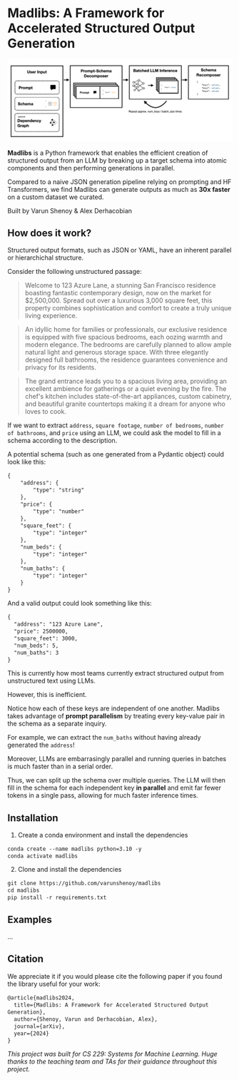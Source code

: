 # Madlibs: A Framework for Accelerated Structured Output Generation

![A diagram](figs/diagram.png)

**Madlibs** is a Python framework that enables the efficient creation of structured output from an LLM by breaking up a target schema into atomic components and then performing generations in parallel.

Compared to a naive JSON generation pipeline relying on prompting and HF Transformers, we find Madlibs can generate outputs as much as **30x faster** on a custom dataset we curated.

Built by Varun Shenoy & Alex Derhacobian

## How does it work?

Structured output formats, such as JSON or YAML, have an inherent parallel or hierarchichal structure.

Consider the following unstructured passage:

> Welcome to 123 Azure Lane, a stunning San Francisco residence boasting fantastic contemporary design, now on the market for $2,500,000. Spread out over a luxurious 3,000 square feet, this property combines sophistication and comfort to create a truly unique living experience.

> An idyllic home for families or professionals, our exclusive residence is equipped with five spacious bedrooms, each oozing warmth and modern elegance. The bedrooms are carefully planned to allow ample natural light and generous storage space. With three elegantly designed full bathrooms, the residence guarantees convenience and privacy for its residents.

> The grand entrance leads you to a spacious living area, providing an excellent ambience for gatherings or a quiet evening by the fire. The chef's kitchen includes state-of-the-art appliances, custom cabinetry, and beautiful granite countertops making it a dream for anyone who loves to cook.

If we want to extract `address`, `square footage`, `number of bedrooms`, `number of bathrooms`, and `price` using an LLM, we could ask the model to fill in a schema according to the description.

A potential schema (such as one generated from a Pydantic object) could look like this:

```
{
    "address": {
        "type": "string"
    },
    "price": {
        "type": "number"
    },
    "square_feet": {
        "type": "integer"
    },
    "num_beds": {
        "type": "integer"
    },
    "num_baths": {
        "type": "integer"
    }
}
```

And a valid output could look something like this:

```
{
  "address": "123 Azure Lane",
  "price": 2500000,
  "square_feet": 3000,
  "num_beds": 5,
  "num_baths": 3
}
```

This is currently how most teams currently extract structured output from unstructured text using LLMs.

However, this is inefficient.

Notice how each of these keys are independent of one another. Madlibs takes advantage of **prompt parallelism** by treating every key-value pair in the schema as a separate inquiry.

For example, we can extract the `num_baths` without having already generated the `address`!

Moreover, LLMs are embarrasingly parallel and running queries in batches is much faster than in a serial order.

Thus, we can split up the schema over multiple queries. The LLM will then fill in the schema for each independent key **in parallel** and emit far fewer tokens in a single pass, allowing for much faster inference times.

## Installation

1. Create a conda environment and install the dependencies

```
conda create --name madlibs python=3.10 -y
conda activate madlibs
```

2. Clone and install the dependencies

```
git clone https://github.com/varunshenoy/madlibs
cd madlibs
pip install -r requirements.txt
```

## Examples

...

## Citation

We appreciate it if you would please cite the following paper if you found the library useful for your work:

```
@article{madlibs2024,
  title={Madlibs: A Framework for Accelerated Structured Output Generation},
  author={Shenoy, Varun and Derhacobian, Alex},
  journal={arXiv},
  year={2024}
}
```

_This project was built for CS 229: Systems for Machine Learning. Huge thanks to the teaching team and TAs for their guidance throughout this project._

